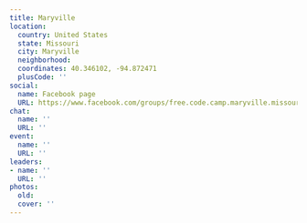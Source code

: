 ```yaml
---
title: Maryville
location:
  country: United States
  state: Missouri
  city: Maryville
  neighborhood: 
  coordinates: 40.346102, -94.872471
  plusCode: ''
social:
  name: Facebook page
  URL: https://www.facebook.com/groups/free.code.camp.maryville.missouri
chat:
  name: ''
  URL: ''
event:
  name: ''
  URL: ''
leaders:
- name: ''
  URL: ''
photos:
  old: 
  cover: ''
---
```

